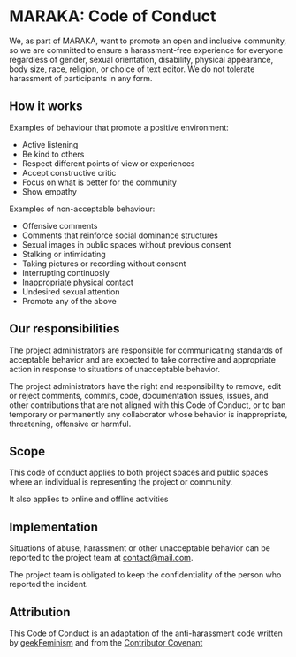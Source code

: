 # MARAKA: Code of Conduct

We, as part of MARAKA, want to promote an open and inclusive community, so we are committed to ensure a harassment-free experience for everyone regardless of gender, sexual orientation, disability, physical appearance, body size, race, religion, or choice of text editor. We do not tolerate harassment of participants in any form.

## How it works

Examples of behaviour that promote a positive environment:

* Active listening
* Be kind to others
* Respect different points of view or experiences
* Accept constructive critic
* Focus on what is better for the community
* Show empathy

Examples of non-acceptable behaviour:

* Offensive comments
* Comments that reinforce social dominance structures
* Sexual images in public spaces without previous consent
* Stalking or intimidating
* Taking pictures or recording without consent
* Interrupting continuosly
* Inappropriate physical contact
* Undesired sexual attention
* Promote any of the above


## Our responsibilities

The project administrators are responsible for communicating standards of acceptable behavior and are expected to take corrective and appropriate action in response to situations of unacceptable behavior.

The project administrators have the right and responsibility to remove, edit or reject comments, commits, code, documentation issues, issues, and other contributions that are not aligned with this Code of Conduct, or to ban temporary or permanently any collaborator whose behavior is inappropriate, threatening, offensive or harmful.


## Scope

This code of conduct applies to both project spaces and public spaces where an individual is representing the project or community.

It also applies to online and offline activities


## Implementation

Situations of abuse, harassment or other unacceptable behavior can be reported to the project team at contact@mail.com.

The project team is obligated to keep the confidentiality of the person who reported the incident.


## Attribution

This Code of Conduct is an adaptation of the anti-harassment code written by  [geekFeminism](http://geekfeminism.wikia.com/wiki/Conference_anti-harassment/Policy) and from the [Contributor Covenant]( https://www.contributor-covenant.org/es/version/1/4/code-of-conduct.html)
